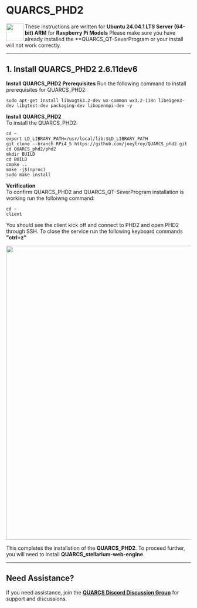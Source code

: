 # QUARCS_PHD2

<img align="left" src="https://www.raspberrypi.com/app/uploads/2020/06/raspberrry_pi_logo.png" width="48">

These instructions are written for **Ubuntu 24.04.1 LTS Server (64-bit) ARM** for **Raspberry Pi Models** Please make sure you have already installed the **QUARCS_QT-SeverProgram or your install will not work correctly.

---

## 1. Install QUARCS_PHD2 2.6.11dev6
**Install QUARCS_PHD2 Prerequisites**
Run the following command to install prerequisites for QUARCS_PHD2:

    sudo apt-get install libwxgtk3.2-dev wx-common wx3.2-i18n libeigen3-dev libgtest-dev packaging-dev libopenmpi-dev -y

**Install QUARCS_PHD2**  
To install the QUARCS_PHD2:

    cd ~
    export LD_LIBRARY_PATH=/usr/local/lib:$LD_LIBRARY_PATH
    git clone --branch RPi4_5 https://github.com/joeytroy/QUARCS_phd2.git
    cd QUARCS_phd2/phd2
    mkdir BUILD
    cd BUILD
    cmake .. 
    make -j$(nproc) 
    sudo make install

**Verification**  
To confirm QUARCS_PHD2 and QUARCS_QT-SeverProgram installation is working run the folloiwng command:

	cd ~
    client

You should see the client kick off and connect to PHD2 and open PHD2 through SSH. To close the service run the following keyboard commands **"ctrl+z"**

<img src="https://joeytroy.com/wp-content/uploads/2025/01/qhyclient_phd2.jpg" width="800">

This completes the installation of the **QUARCS_PHD2**. To proceed further, you will need to install **QUARCS_stellarium-web-engine**.

---

## Need Assistance?
If you need assistance, join the **[QUARCS Discord Discussion Group](https://discord.gg/uHTPfJ5uuV)** for support and discussions.     
